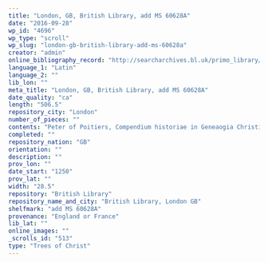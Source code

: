 ```yaml
---
title: "London, GB, British Library, add MS 60628A"
date: "2016-09-28"
wp_id: "4696"
wp_type: "scroll"
wp_slug: "london-gb-british-library-add-ms-60628a"
creator: "admin"
online_bibliography_record: "http://searcharchives.bl.uk/primo_library/libweb/action/display.do?tabs=detailsTab&ct=display&fn=search&doc=IAMS040-001991573&indx=3&recIds=IAMS040-001991573&recIdxs=2&elementId=2&renderMode=poppedOut&displayMode=full&frbrVersion=&dscnt=0&frbg=&scp.scps=scope%3A%28BL%29&tab=local&dstmp=1404148329776&srt=rank&mode=Basic&dum=true&vl(freeText0)=60628&vid=IAMS_VU2"
language_1: "Latin"
language_2: ""
lib_lon: ""
meta_title: "London, GB, British Library, add MS 60628A"
date_quality: "ca"
length: "506.5"
repository_city: "London"
number_of_pieces: ""
contents: "Peter of Poitiers, Compendium historiae in Geneaogia Christi."
completed: ""
repository_nation: "GB"
orientation: ""
description: ""
prov_lon: ""
date_start: "1250"
prov_lat: ""
width: "28.5"
repository: "British Library"
repository_name_and_city: "British Library, London GB"
shelfmark: "add MS 60628A"
provenance: "England or France"
lib_lat: ""
online_images: ""
_scrolls_id: "513"
type: "Trees of Christ"
---
```



